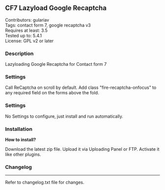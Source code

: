 ## CF7 Lazyload Google Recaptcha


Contributors: gulariav <br/>
Tags: contact form 7, google recaptcha v3<br/>
Requires at least: 3.5<br/>
Tested up to: 5.4.1<br/>
License: GPL v2 or later<br/>




### Description
Lazyloading Google Recaptcha for Contact form 7


### Settings 

Call ReCaptcha on scroll by default. Add class "fire-recaptcha-onfocus" to any required field on the forms above the fold.


### Settings 

No Settings to configure, just install and run automatically.


### Installation  

**How to install?** 

Download the latest zip file. Upload it via Uploading Panel or FTP. Activate it like other plugins.  



### Changelog
--------
Refer to changelog.txt file for changes.
